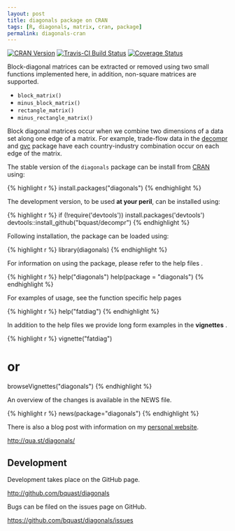 ```yaml
---
layout: post
title: diagonals package on CRAN
tags: [R, diagonals, matrix, cran, package]
permalink: diagonals-cran
---
```


[![CRAN Version](http://www.r-pkg.org/badges/version/diagonals)](http://cran.r-project.org/?package=diagonals)
[![Travis-CI Build Status](https://travis-ci.org/bquast/diagonals.svg?branch=master)](https://travis-ci.org/bquast/diagonals) 
[![Coverage Status](https://img.shields.io/coveralls/bquast/diagonals.svg)](https://coveralls.io/r/bquast/diagonals?branch=master)

Block-diagonal matrices can be extracted or removed using two small functions implemented here, in addition, non-square matrices are supported.


- `block_matrix()`
- `minus_block_matrix()`
- `rectangle_matrix()`
- `minus_rectangle_matrix()`

Block diagonal matrices occur when we combine two dimensions of a data set along one edge of a matrix. For example, trade-flow data in the [decompr](http://cran.r-project.org/?package=decompr) and [gvc](http://cran.r-project.org/?package=gvc) package have each country-industry combination occur on each edge of the matrix.

The stable version of the `diagonals` package can be install from [CRAN](http://cran.r-project.org/) using:

{% highlight r %}
install.packages("diagonals")
{% endhighlight %}

The development version, to be used **at your peril**, can be installed using:

{% highlight r %}
if (!require('devtools')) install.packages('devtools')
devtools::install_github("bquast/decompr")
{% endhighlight %}

Following installation, the package can be loaded using:

{% highlight r %}
library(diagonals)
{% endhighlight %}

For information on using the package, please refer to the help files    .

{% highlight r %}
help("diagonals")
help(package = "diagonals")
{% endhighlight %}

For examples of usage, see the function specific help pages

{% highlight r %}
help("fatdiag")
{% endhighlight %}

In addition to the help files we provide long form examples in the **vignettes** .

{% highlight r %}
vignette("fatdiag")

# or
browseVignettes("diagonals")
{% endhighlight %}

An overview of the changes is available in the NEWS file.

{% highlight r %}
news(package="diagonals")
{% endhighlight %}

There is also a blog post with information on my [personal website](http://qua.st/).

http://qua.st/diagonals/
 

Development
-------------
Development takes place on the GitHub page.

http://github.com/bquast/diagonals

Bugs can be filed on the issues page on GitHub.

https://github.com/bquast/diagonals/issues
